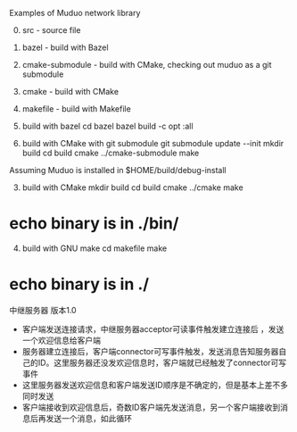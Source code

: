Examples of Muduo network library

0) src             - source file
1) bazel           - build with Bazel
2) cmake-submodule - build with CMake, checking out muduo as a git submodule
3) cmake           - build with CMake
2) makefile        - build with Makefile

1) build with bazel
cd bazel
bazel build -c opt :all

2) build with CMake with git submodule
git submodule update --init
mkdir build
cd build
cmake ../cmake-submodule
make

Assuming Muduo is installed in $HOME/build/debug-install

3) build with CMake
mkdir build
cd build
cmake ../cmake
make
# echo binary is in ./bin/

4) build with GNU make
cd makefile
make
# echo binary is in ./

中继服务器 版本1.0 

- 客户端发送连接请求，中继服务器acceptor可读事件触发建立连接后 ，发送一个欢迎信息给客户端
- 服务器建立连接后，客户端connector可写事件触发，发送消息告知服务器自己的ID。这里服务器还没发欢迎信息时，客户端就已经触发了connector可写事件
- 这里服务器发送欢迎信息和客户端发送ID顺序是不确定的，但是基本上差不多同时发送
- 客户端接收到欢迎信息后，奇数ID客户端先发送消息，另一个客户端接收到消息后再发送一个消息，如此循环
